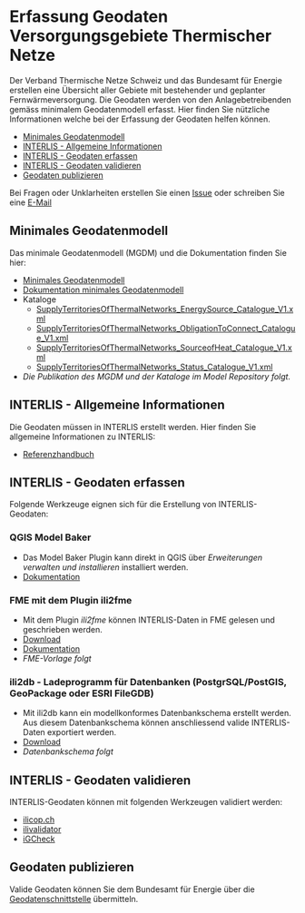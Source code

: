 # Erfassung Geodaten Versorgungsgebiete Thermischer Netze
Der Verband Thermische Netze Schweiz und das Bundesamt für Energie erstellen eine Übersicht aller Gebiete mit bestehender und geplanter Fernwärmeversorgung. Die Geodaten werden von den Anlagebetreibenden gemäss minimalem Geodatenmodell erfasst. Hier finden Sie nützliche Informationen welche bei der Erfassung der Geodaten helfen können.

* [Minimales Geodatenmodell](https://github.com/SFOE/ErfassungVersorgungsgebieteThermischerNetze/tree/main#minimales-geodatenmodell)
* [INTERLIS - Allgemeine Informationen](https://github.com/SFOE/ErfassungVersorgungsgebieteThermischerNetze/tree/main#interlis---allgemeine-informationen)
* [INTERLIS - Geodaten erfassen](https://github.com/SFOE/ErfassungVersorgungsgebieteThermischerNetze/tree/main#interlis---geodaten-erfassen)
* [INTERLIS - Geodaten validieren](https://github.com/SFOE/ErfassungVersorgungsgebieteThermischerNetze/tree/main#interlis---geodaten-validieren)
* [Geodaten publizieren](https://github.com/SFOE/ErfassungVersorgungsgebieteThermischerNetze/tree/main#geodaten-publizieren)

Bei Fragen oder Unklarheiten erstellen Sie einen [Issue](https://github.com/SFOE/ErfassungVersorgungsgebieteThermischerNetze/issues) oder schreiben Sie eine [E-Mail](mailto:geoinformation@bfe.admin.ch)



## Minimales Geodatenmodell
Das minimale Geodatenmodell (MGDM) und die Dokumentation finden Sie hier:
* [Minimales Geodatenmodell](https://github.com/SFOE/ErfassungVersorgungsgebieteThermischerNetze/blob/main/files/SupplyTerritoriesOfThermalNetworks_V1.ili)
* [Dokumentation minimales Geodatenmodell](https://github.com/SFOE/ErfassungVersorgungsgebieteThermischerNetze/blob/main/files/Versorgungsgebiete%20thermischer%20Netze%20DE%20V1.pdf)
* Kataloge
  * [SupplyTerritoriesOfThermalNetworks_EnergySource_Catalogue_V1.xml](https://github.com/SFOE/ErfassungVersorgungsgebieteThermischerNetze/blob/main/files/SupplyTerritoriesOfThermalNetworks_EnergySource_Catalogue_V1.xml)
  * [SupplyTerritoriesOfThermalNetworks_ObligationToConnect_Catalogue_V1.xml](https://github.com/SFOE/ErfassungVersorgungsgebieteThermischerNetze/blob/main/files/SupplyTerritoriesOfThermalNetworks_ObligationToConnect_Catalogue_V1.xml)
  * [SupplyTerritoriesOfThermalNetworks_SourceofHeat_Catalogue_V1.xml](https://github.com/SFOE/ErfassungVersorgungsgebieteThermischerNetze/blob/main/files/SupplyTerritoriesOfThermalNetworks_SourceofHeat_Catalogue_V1.xml)
  * [SupplyTerritoriesOfThermalNetworks_Status_Catalogue_V1.xml](https://github.com/SFOE/ErfassungVersorgungsgebieteThermischerNetze/blob/main/files/SupplyTerritoriesOfThermalNetworks_Status_Catalogue_V1.xml)
* *Die Publikation des MGDM und der Kataloge im Model Repository folgt.*

## INTERLIS - Allgemeine Informationen
Die Geodaten müssen in INTERLIS erstellt werden. Hier finden Sie allgemeine Informationen zu INTERLIS:
* [Referenzhandbuch](https://www.interlis.ch/dokumentation/interlis-2)

## INTERLIS - Geodaten erfassen
Folgende Werkzeuge eignen sich für die Erstellung von INTERLIS-Geodaten:

### QGIS Model Baker
* Das Model Baker Plugin kann direkt in QGIS über *Erweiterungen verwalten und installieren* installiert werden.
* [Dokumentation](https://opengisch.github.io/QgisModelBaker/de/)

### FME mit dem Plugin ili2fme
* Mit dem Plugin *ili2fme* können INTERLIS-Daten in FME gelesen und geschrieben werden.
* [Download](https://www.interlis.ch/downloads/ili2fme)
* [Dokumentation](https://www.geo.admin.ch/de/geodatenmodelle/)
* *FME-Vorlage folgt*

### ili2db - Ladeprogramm für Datenbanken (PostgrSQL/PostGIS, GeoPackage oder ESRI FileGDB)
* Mit ili2db kann ein modellkonformes Datenbankschema erstellt werden. Aus diesem Datenbankschema können anschliessend valide INTERLIS-Daten exportiert werden.
* [Download](https://www.interlis.ch/downloads/ili2db)
* *Datenbankschema folgt*

## INTERLIS - Geodaten validieren
INTERLIS-Geodaten können mit folgenden Werkzeugen validiert werden:
* [ilicop.ch](https://ilicop.ch/)
* [ilivalidator](https://www.interlis.ch/downloads/ilivalidator)
* [iGCheck](https://www.interlis.ch/downloads/igcheck)

## Geodaten publizieren
Valide Geodaten können Sie dem Bundesamt für Energie über die [Geodatenschnittstelle](https://github.com/SFOE/GeodatenschnittstelleDokumentation) übermitteln.
